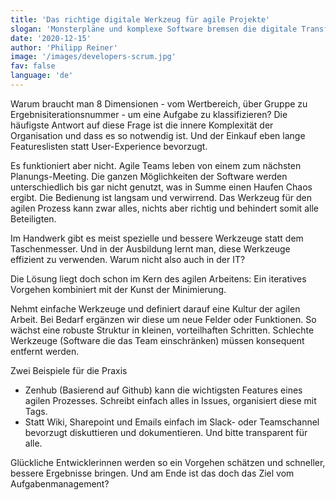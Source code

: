 ```yaml
---
title: 'Das richtige digitale Werkzeug für agile Projekte'
slogan: 'Monsterpläne und komplexe Software bremsen die digitale Transformation. Wie organisieren wir also Aufgaben effizient und einfach?'
date: '2020-12-15'
author: 'Philipp Reiner'
image: '/images/developers-scrum.jpg'
fav: false
language: 'de'
---
```


Warum braucht man 8 Dimensionen - vom Wertbereich, über Gruppe zu Ergebnisiterationsnummer - um eine Aufgabe zu klassifizieren? Die häufigste Antwort auf diese Frage ist die innere Komplexität der Organisation und dass es so notwendig ist. Und der Einkauf eben lange Featureslisten statt User-Experience bevorzugt.

Es funktioniert aber nicht. Agile Teams leben von einem zum nächsten Planungs-Meeting. Die ganzen Möglichkeiten der Software werden unterschiedlich bis gar nicht genutzt, was in Summe einen Haufen Chaos ergibt. Die Bedienung ist langsam und verwirrend. Das Werkzeug für den agilen Prozess kann zwar alles, nichts aber richtig und behindert somit alle Beteiligten.

Im Handwerk gibt es meist spezielle und bessere Werkzeuge statt dem Taschenmesser. Und in der Ausbildung lernt man, diese Werkzeuge effizient zu verwenden. Warum nicht also auch in der IT? 

Die Lösung liegt doch schon im Kern des agilen Arbeitens: Ein iteratives Vorgehen kombiniert mit der Kunst der Minimierung. 

Nehmt einfache Werkzeuge und definiert darauf eine Kultur der agilen Arbeit. Bei Bedarf ergänzen wir diese um neue Felder oder Funktionen. So wächst eine robuste Struktur in kleinen, vorteilhaften Schritten. Schlechte Werkzeuge (Software die das Team einschränken) müssen konsequent entfernt werden.

Zwei Beispiele für die Praxis
- Zenhub (Basierend auf Github) kann die wichtigsten Features eines agilen Prozesses. Schreibt einfach alles in Issues, organisiert diese mit Tags.
- Statt Wiki, Sharepoint und Emails einfach im Slack- oder Teamschannel bevorzugt diskuttieren und dokumentieren. Und bitte transparent für alle.

Glückliche Entwicklerinnen werden so ein Vorgehen schätzen und schneller, bessere Ergebnisse bringen. Und am Ende ist das doch das Ziel vom Aufgabenmanagement?